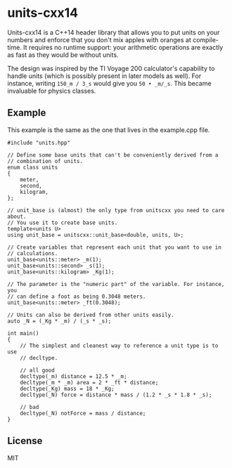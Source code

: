 # units-cxx14

Units-cxx14 is a C++14 header library that allows you to put units on your
numbers and enforce that you don't mix apples with oranges at compile-time. It
requires no runtime support: your arithmetic operations are exactly as fast as
they would be without units.

The design was inspired by the TI Voyage 200 calculator's capability to handle
units (which is possibly present in later models as well). For instance, writing
`150_m / 3_s` would give you `50 • _m/_s`. This became invaluable for physics
classes.

## Example

This example is the same as the one that lives in the example.cpp file.

	#include "units.hpp"

	// Define some base units that can't be conveniently derived from a
	// combination of units.
	enum class units
	{
		meter,
		second,
		kilogram,
	};

	// unit_base is (almost) the only type from unitscxx you need to care about.
	// You use it to create base units.
	template<units U>
	using unit_base = unitscxx::unit_base<double, units, U>;
	
	// Create variables that represent each unit that you want to use in
	// calculations.
	unit_base<units::meter> _m(1);
	unit_base<units::second> _s(1);
	unit_base<units::kilogram> _Kg(1);
	
	// The parameter is the "numeric part" of the variable. For instance, you
	// can define a foot as being 0.3048 meters.
	unit_base<units::meter> _ft(0.3048);
	
	// Units can also be derived from other units easily.
	auto _N = (_Kg * _m) / (_s * _s);

	int main()
	{
		// The simplest and cleanest way to reference a unit type is to use
		// decltype.
		
		// all good
		decltype(_m) distance = 12.5 * _m;
		decltype(_m * _m) area = 2 * _ft * distance;
		decltype(_Kg) mass = 18 * _Kg;
		decltype(_N) force = distance * mass / (1.2 * _s * 1.8 * _s);
	
		// bad
		decltype(_N) notForce = mass / distance;
	}

## License

MIT